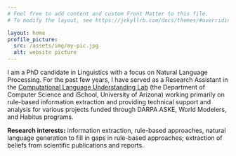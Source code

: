 ```yaml
---
# Feel free to add content and custom Front Matter to this file.
# To modify the layout, see https://jekyllrb.com/docs/themes/#overriding-theme-defaults

layout: home
profile_picture:
  src: /assets/img/my-pic.jpg
  alt: website picture
---
```



I am a PhD candidate in Linguistics with a focus on Natural Language Processing. For the past few years, I have served as a Research Assistant in the [Computational Language Understanding Lab](https://clulab.org/) (the Department of Computer Science and iSchool, University of Arizona) working primarily on rule-based information extraction and providing technical support and analysis for various projects funded through DARPA ASKE, World Modelers, and Habitus programs.

**Research interests:** information extraction, rule-based approaches, natural language generation to fill in gaps in rule-based approaches; extraction of beliefs from scientific publications and reports.

